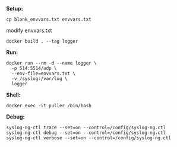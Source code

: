 __Setup:__
```
cp blank_envvars.txt envvars.txt
```
modify envvars.txt

```
docker build . --tag logger
```
__Run:__
```
docker run --rm -d --name logger \
  -p 514:5514/udp \
  --env-file=envvars.txt \
  -v /syslog:/var/log \
  logger
```
__Shell:__
```
docker exec -it puller /bin/bash
```
__Debug:__
```
syslog-ng-ctl trace --set=on --control=/config/syslog-ng.ctl
syslog-ng-ctl debug --set=on --control=/config/syslog-ng.ctl
syslog-ng-ctl verbose --set=on --control=/config/syslog-ng.ctl
```
